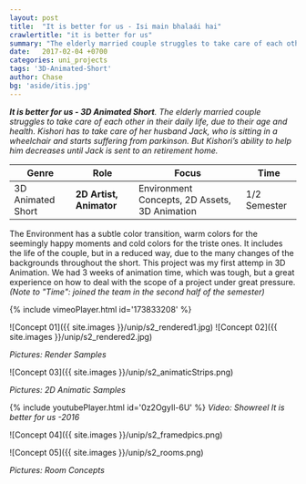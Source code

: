 ```yaml
---
layout: post
title:  "It is better for us - Isi main bhalaái hai"
crawlertitle: "it is better for us"
summary: "The elderly married couple struggles to take care of each other in their daily life, due to their age and health. Kishori has to take care of her husband Jack, who is sitting in a wheelchair and starts suffering from parkinson. But Kishori’s ability to help him decreases until Jack is sent to an retirement home."
date:   2017-02-04 +0700
categories: uni_projects
tags: '3D-Animated-Short'
author: Chase
bg: 'aside/itis.jpg'
---
```

*__It is better for us - 3D Animated Short__. The elderly married couple struggles to take care of each other in their daily life, due to their age and health. Kishori has to take care of her husband Jack, who is sitting in a wheelchair and starts suffering from parkinson. But Kishori’s ability to help him decreases until Jack is sent to an retirement home.*

Genre | Role | Focus | Time |
------------ | -------------| -------- |----|
3D Animated Short | **2D Artist, Animator** | Environment Concepts, 2D Assets, 3D Animation | 1/2 Semester |


The Environment has a subtle color transition, warm colors for the seemingly happy moments and cold colors for the triste ones. It includes the life of the couple, but in a reduced way, due to the many changes of the backgrounds throughout the short. 
This project was my first attemp in 3D Animation. We had 3 weeks of animation time, which was tough, but a great experience on how to deal with the scope of a project under great pressure. 
*(Note to "Time": joined the team in the second half of the semester)*


{% include vimeoPlayer.html id='173833208' %}

![Concept 01]({{ site.images }}/unip/s2_rendered1.jpg)
![Concept 02]({{ site.images }}/unip/s2_rendered2.jpg)

*Pictures: Render Samples*

![Concept 03]({{ site.images }}/unip/s2_animaticStrips.png)

*Pictures: 2D Animatic Samples*

{% include youtubePlayer.html id='0z2OgyIl-6U' %} 
*Video: Showreel It is better for us -2016*

![Concept 04]({{ site.images }}/unip/s2_framedpics.png)

![Concept 05]({{ site.images }}/unip/s2_rooms.png)

*Pictures: Room Concepts*


